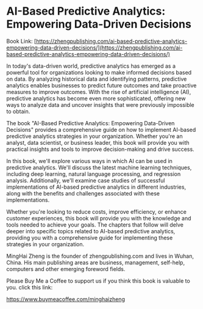 # AI-Based Predictive Analytics: Empowering Data-Driven Decisions

Book Link: [https://zhengpublishing.com/ai-based-predictive-analytics-empowering-data-driven-decisions/](https://zhengpublishing.com/ai-based-predictive-analytics-empowering-data-driven-decisions/)

In today's data-driven world, predictive analytics has emerged as a powerful tool for organizations looking to make informed decisions based on data. By analyzing historical data and identifying patterns, predictive analytics enables businesses to predict future outcomes and take proactive measures to improve outcomes. With the rise of artificial intelligence (AI), predictive analytics has become even more sophisticated, offering new ways to analyze data and uncover insights that were previously impossible to obtain.

The book "AI-Based Predictive Analytics: Empowering Data-Driven Decisions" provides a comprehensive guide on how to implement AI-based predictive analytics strategies in your organization. Whether you're an analyst, data scientist, or business leader, this book will provide you with practical insights and tools to improve decision-making and drive success.

In this book, we'll explore various ways in which AI can be used in predictive analytics. We'll discuss the latest machine learning techniques, including deep learning, natural language processing, and regression analysis. Additionally, we'll examine case studies of successful implementations of AI-based predictive analytics in different industries, along with the benefits and challenges associated with these implementations.

Whether you're looking to reduce costs, improve efficiency, or enhance customer experiences, this book will provide you with the knowledge and tools needed to achieve your goals. The chapters that follow will delve deeper into specific topics related to AI-based predictive analytics, providing you with a comprehensive guide for implementing these strategies in your organization.

MingHai Zheng is the founder of zhengpublishing.com and lives in Wuhan, China. His main publishing areas are business, management, self-help, computers and other emerging foreword fields.

Please Buy Me a Coffee to support us if you think this book is valuable to you. click this link:

https://www.buymeacoffee.com/minghaizheng
